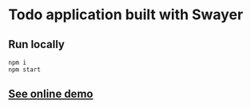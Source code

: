 # Todo application built with Swayer

## Run locally

```
npm i
npm start
```

## [See online demo](https://rohiievych.github.io/swayer/examples/todo-app)
